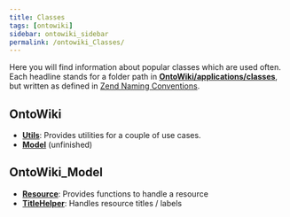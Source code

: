 ```yaml
---
title: Classes
tags: [ontowiki]
sidebar: ontowiki_sidebar
permalink: /ontowiki_Classes/
---
```

Here you will find information about popular classes which are used often. Each headline stands for a folder path in [**OntoWiki/applications/classes**](https://github.com/AKSW/OntoWiki/tree/develop/application/classes), but written as defined in [Zend Naming Conventions](http://framework.zend.com/manual/1.12/en/coding-standard.naming-conventions.html).

## OntoWiki
 * **[Utils](http://docs.ontowiki.net/ontowiki_OntoWiki_Utils)**: Provides utilities for a couple of use cases.
 * **[Model](http://docs.ontowiki.net/ontowiki_OntoWiki-Model)** (unfinished)

## OntoWiki_Model
 * **[Resource](http://docs.ontowiki.net/ontowiki_OntoWiki_Model_Resource)**: Provides functions to handle a resource
 * **[TitleHelper](http://docs.ontowiki.net/ontowiki_OntoWiki_Model_TitleHelper)**: Handles resource titles / labels
